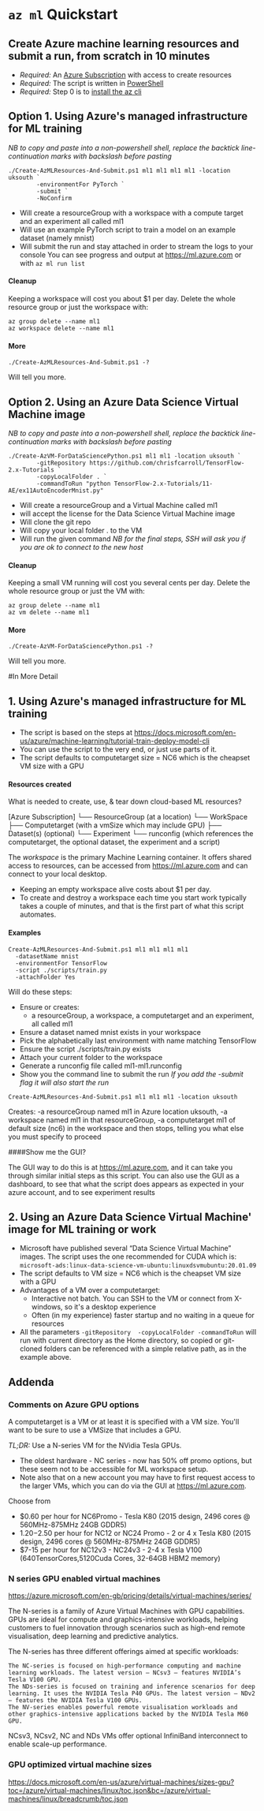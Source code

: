 # `az ml` Quickstart
## Create Azure machine learning resources and submit a run, from scratch in 10 minutes

- *Required:* An [Azure Subscription](https://azure.com) with access to create resources
- *Required:* The script is written in [PowerShell](https://github.com/PowerShell/PowerShell)
- *Required:* Step 0 is to [install the az cli](https://docs.microsoft.com/en-us/cli/azure/install-azure-cli?view=azure-cli-latest)

## Option 1. Using Azure's managed infrastructure for ML training

_NB to copy and paste into a non-powershell shell, replace the backtick line-continuation marks with backslash before pasting_
```
./Create-AzMLResources-And-Submit.ps1 ml1 ml1 ml1 ml1 -location uksouth `
        -environmentFor PyTorch `
        -submit `
        -NoConfirm
```
- Will create a resourceGroup with a workspace with a compute target and an experiment all called ml1
- Will use an example PyTorch script to train a model on an example dataset (namely mnist)
- Will submit the run and stay attached in order to stream the logs to your console
You can see progress and output at https://ml.azure.com or with `az ml run list`

#### Cleanup
Keeping a workspace will cost you about $1 per day. Delete the whole resource group or just the workspace with:
```
az group delete --name ml1
az workspace delete --name ml1
```

#### More 
```
./Create-AzMLResources-And-Submit.ps1 -?
```
Will tell you more.


## Option 2. Using an Azure Data Science Virtual Machine image

_NB to copy and paste into a non-powershell shell, replace the backtick line-continuation marks with backslash before pasting_
```
./Create-AzVM-ForDataSciencePython.ps1 ml1 ml1 -location uksouth `
        -gitRepository https://github.com/chrisfcarroll/TensorFlow-2.x-Tutorials `
        -copyLocalFolder . `
        -commandToRun "python TensorFlow-2.x-Tutorials/11-AE/ex11AutoEncoderMnist.py"  
```
- Will create a resourceGroup and a Virtual Machine called ml1
- will accept the license for the Data Science Virtual Machine image
- Will clone the git repo
- Will copy your local folder . to the VM
- Will run the given command
_NB for the final steps, SSH will ask you if you are ok to connect to the new host_

#### Cleanup
Keeping a small VM running will cost you several cents per day. Delete the whole resource group or just the VM with:
```
az group delete --name ml1
az vm delete --name ml1
```

#### More 
```
./Create-AzVM-ForDataSciencePython.ps1 -?
```
Will tell you more.

#In More Detail

## 1. Using Azure's managed infrastructure for ML training

- The script is based on the steps at https://docs.microsoft.com/en-us/azure/machine-learning/tutorial-train-deploy-model-cli
- You can use the script to the very end, or just use parts of it.
- The script defaults to computetarget size = NC6 which is the cheapset VM size with a GPU

#### Resources created

What is needed to create, use, & tear down cloud-based ML resources?

[Azure Subscription]
  └── ResourceGroup (at a location)
      └── WorkSpace
          ├── Computetarget (with a vmSize which may include GPU)
          ├── Dataset(s) (optional)
          └── Experiment
              └── runconfig 
                  (which references the computetarget, the optional dataset, 
                   the experiment and a script)

The *workspace* is the primary Machine Learning container. It offers shared 
access to resources, can be accessed from https://ml.azure.com and can 
connect to your local desktop.
- Keeping an empty workspace alive costs about $1 per day.
- To create and destroy a workspace each time you start work typically 
  takes a couple of minutes, and that is the first part of what this 
  script automates.

#### Examples

```
Create-AzMLResources-And-Submit.ps1 ml1 ml1 ml1 ml1
  -datasetName mnist 
  -environmentFor TensorFlow 
  -script ./scripts/train.py
  -attachFolder Yes
```
Will do these steps:
 - Ensure or creates:
     - a resourceGroup, a workspace, a computetarget and an experiment, all called ml1
 - Ensure a dataset named mnist exists in your workspace
 - Pick the alphabetically last environment with name matching TensorFlow
 - Ensure the script ./scripts/train.py exists
 - Attach your current folder to the workspace
 - Generate a runconfig file called ml1-ml1.runconfig
 - Show you the command line to submit the run
_If you add the -submit flag it will also start the run_

```
Create-AzMLResources-And-Submit.ps1 ml1 ml1 ml1 -location uksouth
```
Creates:
  -a resourceGroup named ml1 in Azure location uksouth,
  -a workspace named ml1 in that resourceGroup,
  -a computetarget ml1 of default size (nc6) in the workspace
and then stops, telling you what else you must specify to proceed

####Show me the GUI?

The GUI way to do this is at https://ml.azure.com, and it can take you through
similar initial steps as this script. 
You can also use the GUI as a dashboard, to see that what the script does
appears as expected in your azure account, and to see experiment results


## 2. Using an Azure Data Science Virtual Machine' image for ML training or work

- Microsoft have published several “Data Science Virtual Machine” images. The script uses the one recommended for CUDA which is:
`microsoft-ads:linux-data-science-vm-ubuntu:linuxdsvmubuntu:20.01.09`
- The script defaults to VM size = NC6 which is the cheapset VM size with a GPU
- Advantages of a VM over a computetarget: 
  - Interactive not batch. You can SSH to the VM or connect from X-windows, so it's a desktop experience
  - Often (in my experience) faster startup and no waiting in a queue for resources
- All the parameters `-gitRepository  -copyLocalFolder -commandToRun` will run with current directory as the Home directory, so copied or git-cloned folders can be referenced with a simple relative path, as in the example above.


## Addenda

### Comments on Azure GPU options

A computetarget is a VM or at least it is specified with a VM size. You'll want to be sure to use a VMSize that includes a GPU.

*TL;DR:* Use a N-series VM for the NVidia Tesla GPUs. 
- The oldest hardware - NC series - now has 50% off promo options, but these seem not to be accessible for ML workspace setup. 
- Note also that on a new account you may have to first request access to the larger VMs, which you can do via the GUI at https://ml.azure.com.

Choose from 
- $0.60 per hour for NC6Promo - Tesla K80 (2015 design, 2496 cores @ 560MHz-875MHz 24GB GDDR5)
- $1.20-$2.50 per hour for NC12 or NC24 Promo - 2 or 4 x Tesla K80
  (2015 design, 2496 cores @ 560MHz-875MHz 24GB GDDR5)
- $7-15 per hour for NC12v3 - NC24v3 - 2-4 x Tesla V100 
  (640TensorCores,5120Cuda Cores, 32-64GB HBM2 memory)

### N series GPU enabled virtual machines

https://azure.microsoft.com/en-gb/pricing/details/virtual-machines/series/

The N-series is a family of Azure Virtual Machines with GPU capabilities. GPUs are ideal for compute and graphics-intensive workloads, helping customers to fuel innovation through scenarios such as high-end remote visualisation, deep learning and predictive analytics.

The N-series has three different offerings aimed at specific workloads:

    The NC-series is focused on high-performance computing and machine learning workloads. The latest version – NCsv3 – features NVIDIA’s Tesla V100 GPU.
    The NDs-series is focused on training and inference scenarios for deep learning. It uses the NVIDIA Tesla P40 GPUs. The latest version – NDv2 – features the NVIDIA Tesla V100 GPUs.
    The NV-series enables powerful remote visualisation workloads and other graphics-intensive applications backed by the NVIDIA Tesla M60 GPU.

NCsv3, NCsv2, NC and NDs VMs offer optional InfiniBand interconnect to enable scale-up performance.

### GPU optimized virtual machine sizes

https://docs.microsoft.com/en-us/azure/virtual-machines/sizes-gpu?toc=/azure/virtual-machines/linux/toc.json&bc=/azure/virtual-machines/linux/breadcrumb/toc.json
